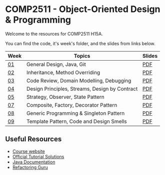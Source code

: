 # COMP2511 - Object-Oriented Design & Programming

Welcome to the resources for COMP2511 H15A.

You can find the code, it's week's folder, and the slides from links below.

| Week            | Topics                                         | Slides                                             |
| --------------- | ---------------------------------------------- | -------------------------------------------------- |
| [01](./week01/) | General Design, Java, Git                      | [PDF](./week01/COMP2511%2024T2%20-%20Week%201.pdf) |
| [02](./week02/) | Inheritance, Method Overriding                 | [PDF](./week02/COMP2511%2024T2%20-%20Week%202.pdf) |
| [03](./week03/) | Code Review, Domain Modelling, Debugging       | [PDF](./week03/COMP2511%2024T2%20-%20Week%203.pdf) |
| [04](./week04/) | Design Principles, Streams, Design by Contract | [PDF](./week04/COMP2511%2024T2%20-%20Week%204.pdf) |
| [05](./week05/) | Strategy, Observer, State Pattern              | [PDF](./week05/COMP2511%2024T2%20-%20Week%205.pdf) |
| [07](./week07/) | Composite, Factory, Decorator Pattern          | [PDF](./week07/COMP2511%2024T2%20-%20Week%207.pdf) |
| [08](./week08/) | Generic Programming & Singleton Pattern        | [PDF](./week08/COMP2511%2024T2%20-%20Week%208.pdf) |
| [09](./week09/) | Template Pattern, Code and Design Smells       | [PDF](./week09/COMP2511%2024T2%20-%20Week%209.pdf) |

## Useful Resources

- [Course website](https://webcms3.cse.unsw.edu.au/COMP2511/24T2/)
- [Official Tutorial Solutions](https://webcms3.cse.unsw.edu.au/COMP2511/24T2/resources/100204)
- [Java Documentation](https://docs.oracle.com/en/java/javase/17/)
- [Refactoring Guru](https://refactoring.guru/)
